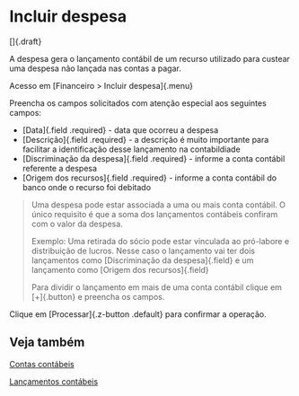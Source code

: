 # Incluir despesa

[]{.draft}

A despesa gera o lançamento contábil de um recurso utilizado para custear uma despesa não lançada nas contas a pagar.

Acesso em [Financeiro > Incluir despesa]{.menu}

Preencha os campos solicitados com atenção especial aos seguintes campos:

* [Data]{.field .required} - data que ocorreu a despesa
* [Descrição]{.field .required} - a descrição é muito importante para facilitar a identificação desse lançamento na contabildiade
* [Discriminação da despesa]{.field .required} - informe a conta contábil referente a despesa
* [Origem dos recursos]{.field .required} - informe a conta contábil do banco onde o recurso foi debitado

> Uma despesa pode estar associada a uma ou mais conta contábil. O único requisito é que a soma dos lançamentos contábeis confiram com o valor da despesa.
>
> Exemplo: Uma retirada do sócio pode estar vinculada ao pró-labore e distribuição de lucros. Nesse caso o lançamento vai ter dois lançamentos como [Discriminação da despesa]{.field} e um lançamento como [Origem dos recursos]{.field}
>
>Para dividir o lançamento em mais de uma conta contábil clique em [+]{.button} e preencha os campos.

Clique em [Processar]{.z-button .default} para confirmar a operação.

## Veja também

[Contas contábeis](/accounting/account)

[Lançamentos contábeis](/accounting/journalEntry)
